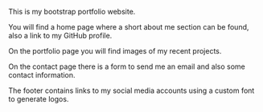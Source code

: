 This is my bootstrap portfolio website.

You will find a home page where a short about me section can be found, also a link to my GitHub profile.

On the portfolio page you will find images of my recent projects.

On the contact page there is a form to send me an email and also some contact information.

The footer contains links to my social media accounts using a custom font to generate logos.